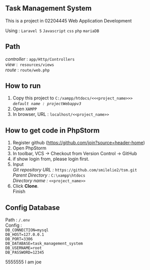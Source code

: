 ## Task Management System

This is a project in 02204445 Web Application Development

Using : `Laravel 5` `Javascript` `css` `php` `mariaDB`

## Path

_controller_ : `app/Http/Controllers`  
_view_ :` resources/views`  
_route_ : `route/web.php`

## How to run
1. Copy this project to `C:/xampp/htdocs/<<<project_name>>>`  
_`default name : projectWebappv3`_
2. Open `XAMPP`
3. In browser, URL : `localhost/<<project_name>>`

## How to get code in PhpStorm
1. Register github (https://github.com/join?source=header-home)
2. Open PhpStorm
3. In toolbar, VCS -> Checkout from Version Control -> GitHub
4. if show login from, please login first.
5. Input  
*Git repository URL :* `https://github.com/smilelie2/tsm.git`  
_Parent Directory :_ `C:\xampp\htdocs`  
_Directory name :_ `<<project_name>>`
6. Click **Clone**.  
Finish

## Config Database
Path : `/.env`  
Config :  
`DB_CONNECTION=mysql`  
`DB_HOST=127.0.0.1`  
`DB_PORT=3306`  
`DB_DATABASE=task_management_system`  
`DB_USERNAME=root`  
`DB_PASSWORD=12345`    

5555555
I am joe